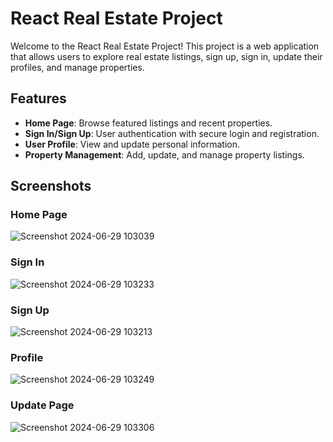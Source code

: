 # React Real Estate Project

Welcome to the React Real Estate Project! This project is a web application that allows users to explore real estate listings, sign up, sign in, update their profiles, and manage properties.

## Features

- **Home Page**: Browse featured listings and recent properties.
- **Sign In/Sign Up**: User authentication with secure login and registration.
- **User Profile**: View and update personal information.
- **Property Management**: Add, update, and manage property listings.

## Screenshots

### Home Page
![Screenshot 2024-06-29 103039](https://github.com/aryanvyas16/Real-Estate/assets/113963972/672ff225-fa12-44e2-9663-5ff1aed0358d)



### Sign In
![Screenshot 2024-06-29 103233](https://github.com/aryanvyas16/Real-Estate/assets/113963972/447e48bc-dc9d-4164-bda1-42a1faa066f4)



### Sign Up
![Screenshot 2024-06-29 103213](https://github.com/aryanvyas16/Real-Estate/assets/113963972/02160956-699f-4a29-90e4-1658a89a0802)



### Profile
![Screenshot 2024-06-29 103249](https://github.com/aryanvyas16/Real-Estate/assets/113963972/61138337-e0bb-4bc1-b2f9-7081f9e459aa)



### Update Page
![Screenshot 2024-06-29 103306](https://github.com/aryanvyas16/Real-Estate/assets/113963972/e27b0166-7401-4c0a-b221-5e0fe2f122d8)



